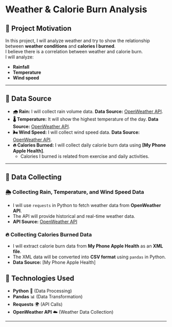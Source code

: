 # Weather & Calorie Burn Analysis

## 📌 Project Motivation
In this project, I will analyze weather and try to show the relationship between **weather conditions** and **calories I burned**.  
I believe there is a correlation between weather and calorie burn.  
I will analyze:
- **Rainfall**
- **Temperature**
- **Wind speed**  


---

## 📌 Data Source

- **🌧️ Rain:** I will collect rain volume data. **Data Source:** [OpenWeather API](https://openweathermap.org).
- **🌡️ Temperature:** It will show the highest temperature of the day. **Data Source:** [OpenWeather API](https://openweathermap.org).
- **🌬️ Wind Speed:** I will collect wind speed data. **Data Source:** [OpenWeather API](https://openweathermap.org).
- **🔥 Calories Burned:** I will collect daily calorie burn data using **[My Phone Apple Health]**.  
  - Calories I burned is related from exercise and daily activities.

---

## 📌 Data Collecting

### 🌦️ **Collecting Rain, Temperature, and Wind Speed Data**
- I will use `requests` in Python to fetch weather data from **OpenWeather API**.
- The API will provide historical and real-time weather data.
- **API Source:** [OpenWeather API](https://openweathermap.org)

### 🔥 **Collecting Calories Burned Data**
- I will extract calorie burn data from **My Phone Apple Health** as an **XML file**.
- The XML data will be converted into **CSV format** using `pandas` in Python.
- **Data Source:** [My Phone Apple Health]


## 📌 Technologies Used
- **Python** 🐍 (Data Processing)
- **Pandas** 📊 (Data Transformation)
- **Requests** 🌍 (API Calls)
- **OpenWeather API** ☁️ (Weather Data Collection)

---

